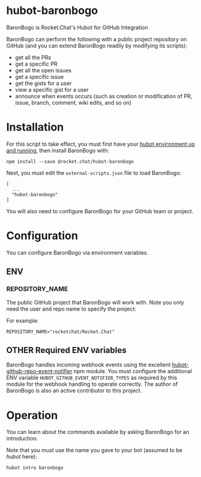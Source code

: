 hubot-baronbogo
===============

BaronBogo is Rocket.Chat's Hubot for GitHub Integration

BaronBogo can perform the following with a public project repository on GitHub (and you can extend BaronBogo readily by modifying its scripts):

* get all the PRs 
* get a specific PR 
* get all the open issues 
* get a specific issue 
* get the gists for a user
* view a specific gist for a user
* announce when events occurs  (such as creation or modification of PR, issue, branch, comment, wiki edits, and so on)

# Installation

For this script to take effect, you must first have your [hubot environment up and running](https://hubot.github.com/docs/), then install BaronBogo with:

```
npm install --save @rocket.chat/hubot-baronbogo
```

Next, you must edit the `external-scripts.json` file to load BaronBogo:

```
[
  ...
  "hubot-baronbogo"
]
```

You will also need to configure BaronBogo for your GitHub team or project.


# Configuration

You can configure BaronBogo via environment variables.


## ENV

### REPOSITORY_NAME

The public GitHub project that BaronBogo will work with. Note you only need the user and repo name to specify the project:

For example:

```
REPOSITORY_NAME="rocketchat/Rocket.Chat"
```

## OTHER Required ENV variables

BaronBogo handles incoming webhook events using the excellent [hubot-github-repo-event-notifier](https://www.npmjs.com/package/hubot-github-repo-event-notifier) npm module.   You must configure the additional ENV variable `HUBOT_GITHUB_EVENT_NOTIFIER_TYPES` as required by this module for the webhook handling to operate correctly.  The author of BaronBogo is also an active contributor to this project.

# Operation

You can learn about the commands available by asking BaronBogo for an introduction.

Note that you must use the name you gave to your bot (assumed to be _hubot_ here):

```
hubot intro baronbogo
```
